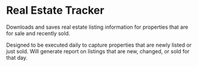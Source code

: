 # Real Estate Tracker

Downloads and saves real estate listing information for properties that are for sale and recently sold.

Designed to be executed daily to capture properties that are newly listed or just sold. Will generate report on listings that are new, changed, or sold for that day.